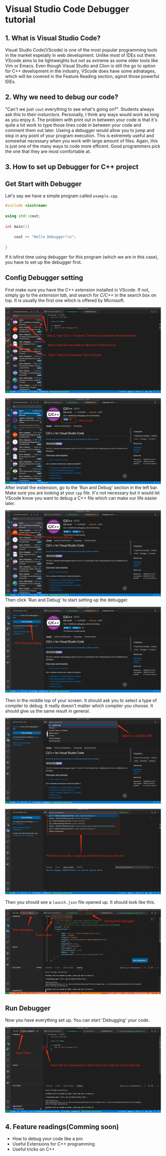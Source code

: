 
# Visual Studio Code Debugger tutorial

## 1. What is Visual Studio Code?
    
Visual Studio Code(VScode) is one of the most popular programming tools in the market espeially in web development. Unlike most of IDEs out there. VScode aims  to be lightweights but not as extreme as some older tools like Vim or Emacs. Even though Visual Studio and Clion is still the go to option for C++ development in the industry, VScode does have some adnatages, which will be covered in the Feature Reading section, aginst those powerful IDEs. 

## 2. Why we need to debug our code?

"Can't we just `cout` everything to see what's going on?". Students always ask this to their insturctors. Personally, I think any ways would work as long as you enjoy it. The problem with print out in between your code is that it's quite a lot work to type those lines code in between your code and comment them out later. Useing a debugger would allow you to jump and stop in any point of your program execution. This is extremely useful and somewhat necessary when you work with large amount of files. Again, this is just one of the many ways to code more efficent. Good programmers pick the one that they are most comfortable at.

## 3. How to set up Debugger for C++ project

## **Get Start with Debugger**

Let's say we have a simple program called  `example.cpp`.

```C++
#include <iostream>

using std::cout;

int main(){

    cout << "Hello Debugger!\n";

}
```

<!-- <Figure 1: Overview of VScode> -->


If it isfirst time using debugger for this program (which we are in this case), you have to set up the debugger first.

## **Config Debugger setting**

First make sure you have the *C++ extension* installed in VScode. If not, simply go to the *extension tab*, and search for *C/C++* in the search box on top. It is usually the first one which is offered by Microsoft. 

![Figure1](https://github.com/vilktor370/Tutorial/blob/main/pictures/Config_debugger1.png)

<!-- <Figure 2: Debugger picture> -->
![Figure1](https://github.com/vilktor370/Tutorial/blob/main/pictures/Config_debugger2.png)
After install the extension, go to the 'Run and Debug' section in the left bar. Make sure you are looking at your `cpp` file. It's not necessary but it would let VScode know you want to debug a C++ file which can make our life easier later.
<!-- <Figure 3: Debugger picture> -->
![Figure1](https://github.com/vilktor370/Tutorial/blob/main/pictures/Config_debugger3.png)
Then click 'Run and Debug' to start setting up the debugger.
<!-- <Figure 4: Debugger picture> -->
![Figure1](https://github.com/vilktor370/Tutorial/blob/main/pictures/Config_debugger4.png)

Then in the middle top of your screen. It should ask you to select a type of compiler to debug. It really doesn't matter which compiler you choose. It should give us the same result in general.
<!-- <Figure 5: Debugger picture> -->
![Figure1](https://github.com/vilktor370/Tutorial/blob/main/pictures/Config_dbugger5.png)
<!-- <Figure 6: Debugger picture> -->

![Figure1](https://github.com/vilktor370/Tutorial/blob/main/pictures/Config_debugger6.png)

Then you should see a `launch.json` file opened up. It should look like this.
<!-- <Figure 7: Overview of launch.json> -->
![Figure1](https://github.com/vilktor370/Tutorial/blob/main/pictures/Config_debugger7.png)

## **Run Debugger**

Now you have everything set up. You can start 'Debugging' your code.
<!-- Figure 8: Run Debugger -->
![Figure1](https://github.com/vilktor370/Tutorial/blob/main/pictures/Run.png)
    
## 4. Feature readings(Comming soon)
- How to debug your code like a pro
- Useful Extensions for C++ programming
- Useful tricks on C++
    
